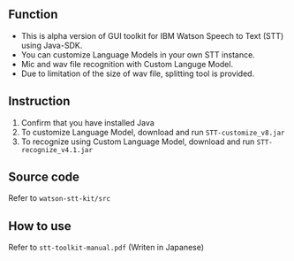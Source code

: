 ## Function
* This is alpha version of GUI toolkit for IBM Watson Speech to Text (STT) using Java-SDK.
* You can customize Language Models in your own STT instance.
* Mic and wav file recognition with Custom Languge Model.
* Due to limitation of the size of wav file, splitting tool is provided.

## Instruction
1. Confirm that you have installed Java
2. To customize Language Model, download and run `STT-customize_v8.jar`
3. To recognize using Custom Language Model, download and run `STT-recognize_v4.1.jar`  

## Source code  
Refer to `watson-stt-kit/src`

## How to use
Refer to `stt-toolkit-manual.pdf` (Writen in Japanese)